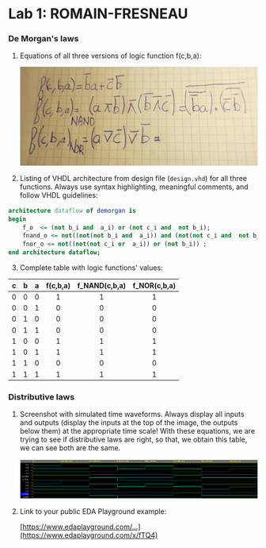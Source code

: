 # Lab 1: ROMAIN-FRESNEAU

### De Morgan's laws

1. Equations of all three versions of logic function f(c,b,a):

   ![Logic function](20220216_182418.jpg)


2. Listing of VHDL architecture from design file (`design.vhd`) for all three functions. Always use syntax highlighting, meaningful comments, and follow VHDL guidelines:

```vhdl
architecture dataflow of demorgan is
begin
    f_o  <= (not b_i and  a_i) or (not c_i and  not b_i);
    fnand_o <= not((not(not b_i and  a_i)) and (not(not c_i and  not b_i)));
    fnor_o <= not((not(not c_i or  a_i)) or (not b_i)) ;
end architecture dataflow;
```

3. Complete table with logic functions' values:

| **c** | **b** |**a** | **f(c,b,a)** | **f_NAND(c,b,a)** | **f_NOR(c,b,a)** |
| :-: | :-: | :-: | :-: | :-: | :-: |
| 0 | 0 | 0 | 1 | 1 |1  |
| 0 | 0 | 1 |  0| 0 | 0 |
| 0 | 1 | 0 | 0 |0  |0  |
| 0 | 1 | 1 |  0| 0 |0  |
| 1 | 0 | 0 | 1 | 1 |1  |
| 1 | 0 | 1 |  1|1  | 1 |
| 1 | 1 | 0 | 0 | 0 | 0 |
| 1 | 1 | 1 | 1 | 1 | 1 |

### Distributive laws

1. Screenshot with simulated time waveforms. Always display all inputs and outputs (display the inputs at the top of the image, the outputs below them) at the appropriate time scale!
   With these equations, we are trying to see if distributive laws are right, so that, we obtain this table, we can see both are the same.

   ![your figure](equtions.png)

2. Link to your public EDA Playground example:

   [https://www.edaplayground.com/...](https://www.edaplayground.com/x/fTQ4)


